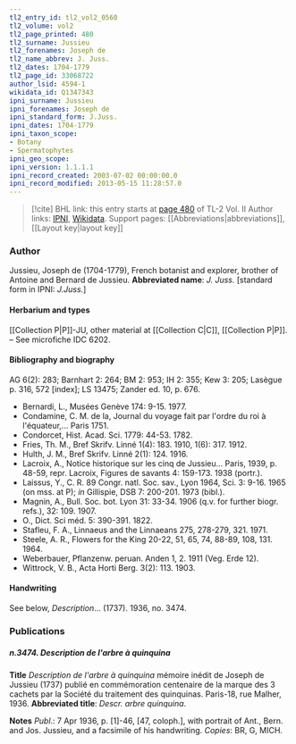 ```yaml
---
tl2_entry_id: tl2_vol2_0560
tl2_volume: vol2
tl2_page_printed: 480
tl2_surname: Jussieu
tl2_forenames: Joseph de
tl2_name_abbrev: J. Juss.
tl2_dates: 1704-1779
tl2_page_id: 33068722
author_lsid: 4594-1
wikidata_id: Q1347343
ipni_surname: Jussieu
ipni_forenames: Joseph de
ipni_standard_form: J.Juss.
ipni_dates: 1704-1779
ipni_taxon_scope: 
- Botany
- Spermatophytes
ipni_geo_scope: 
ipni_version: 1.1.1.1
ipni_record_created: 2003-07-02 00:00:00.0
ipni_record_modified: 2013-05-15 11:28:57.0
---
```


> [!cite] BHL link: this entry starts at [page 480](https://www.biodiversitylibrary.org/page/33068722) of TL-2 Vol. II
> Author links: [IPNI](https://www.ipni.org/a/4594-1), [Wikidata](https://www.wikidata.org/wiki/Q1347343). Support pages: [[Abbreviations|abbreviations]], [[Layout key|layout key]]

### Author

Jussieu, Joseph de (1704-1779), French botanist and explorer, brother of Antoine and Bernard de Jussieu. 
**Abbreviated name**: *J. Juss.* \[standard form in IPNI: *J.Juss.*\]

#### Herbarium and types

[[Collection P|P]]-JU, other material at [[Collection C|C]], [[Collection P|P]]. – See microfiche IDC 6202.

#### Bibliography and biography

AG 6(2): 283; Barnhart 2: 264; BM 2: 953; IH 2: 355; Kew 3: 205; Lasègue p. 316, 572 \[index\]; LS 13475; Zander ed. 10, p. 676.
- Bernardi, L., Musées Genève 174: 9-15. 1977.
- Condamine, C. M. de la, Journal du voyage fait par l'ordre du roi à l'équateur,... Paris 1751.
- Condorcet, Hist. Acad. Sci. 1779: 44-53. 1782.
- Fries, Th. M., Bref Skrifv. Linné 1(4): 183. 1910, 1(6): 317. 1912.
- Hulth, J. M., Bref Skrifv. Linné 2(1): 124. 1916.
- Lacroix, A., Notice historique sur les cinq de Jussieu... Paris, 1939, p. 48-59, repr. Lacroix, Figures de savants 4: 159-173. 1938 (portr.).
- Laissus, Y., C. R. 89 Congr. natl. Soc. sav., Lyon 1964, Sci. 3: 9-16. 1965 (on mss. at P); *in* Gillispie, DSB 7: 200-201. 1973 (bibl.).
- Magnin, A., Bull. Soc. bot. Lyon 31: 33-34. 1906 (q.v. for further biogr. refs.), 32: 109. 1907.
- O., Dict. Sci méd. 5: 390-391. 1822.
- Stafleu, F. A., Linnaeus and the Linnaeans 275, 278-279, 321. 1971.
- Steele, A. R., Flowers for the King 20-22, 51, 65, 74, 88-89, 108, 131. 1964.
- Weberbauer, Pflanzenw. peruan. Anden 1, 2. 1911 (Veg. Erde 12).
- Wittrock, V. B., Acta Horti Berg. 3(2): 113. 1903.

#### Handwriting

See below, *Description*... (1737). 1936, no. 3474.

### Publications

##### n.3474. Description de l'arbre à quinquina

**Title**
*Description de l'arbre à quinquina* mémoire inédit de Joseph de Jussieu (1737) publié en commémoration centenaire de la marque des 3 cachets par la Société du traitement des quinquinas. Paris-18, rue Malher, 1936.
**Abbreviated title**: *Descr. arbre quinquina*.

**Notes**
*Publ*.: 7 Apr 1936, p. \[1\]-46, \[47, coloph.\], with portrait of Ant., Bern. and Jos. Jussieu, and a facsimile of his handwriting. *Copies*: BR, G, MICH.

